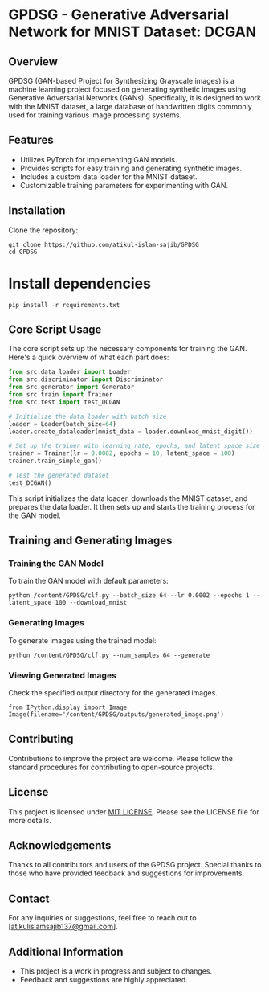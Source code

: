 # GPDSG - Generative Adversarial Network for MNIST Dataset: DCGAN

## Overview

GPDSG (GAN-based Project for Synthesizing Grayscale images) is a machine learning project focused on generating synthetic images using Generative Adversarial Networks (GANs). Specifically, it is designed to work with the MNIST dataset, a large database of handwritten digits commonly used for training various image processing systems.

## Features

- Utilizes PyTorch for implementing GAN models.
- Provides scripts for easy training and generating synthetic images.
- Includes a custom data loader for the MNIST dataset.
- Customizable training parameters for experimenting with GAN.

## Installation

Clone the repository:

```
git clone https://github.com/atikul-islam-sajib/GPDSG
cd GPDSG
```

# Install dependencies

```
pip install -r requirements.txt
```

## Core Script Usage

The core script sets up the necessary components for training the GAN. Here's a quick overview of what each part does:

```python
from src.data_loader import Loader
from src.discriminator import Discriminator
from src.generator import Generator
from src.train import Trainer
from src.test import test_DCGAN

# Initialize the data loader with batch size
loader = Loader(batch_size=64)
loader.create_dataloader(mnist_data = loader.download_mnist_digit())

# Set up the trainer with learning rate, epochs, and latent space size
trainer = Trainer(lr = 0.0002, epochs = 10, latent_space = 100)
trainer.train_simple_gan()

# Test the generated dataset
test_DCGAN()
```

This script initializes the data loader, downloads the MNIST dataset, and prepares the data loader. It then sets up and starts the training process for the GAN model.

## Training and Generating Images

### Training the GAN Model

To train the GAN model with default parameters:

```
python /content/GPDSG/clf.py --batch_size 64 --lr 0.0002 --epochs 1 --latent_space 100 --download_mnist
```

### Generating Images

To generate images using the trained model:

```
python /content/GPDSG/clf.py --num_samples 64 --generate
```

### Viewing Generated Images

Check the specified output directory for the generated images.

```
from IPython.display import Image
Image(filename='/content/GPDSG/outputs/generated_image.png')
```

## Contributing

Contributions to improve the project are welcome. Please follow the standard procedures for contributing to open-source projects.

## License

This project is licensed under [MIT LICENSE](./LICENSE). Please see the LICENSE file for more details.

## Acknowledgements

Thanks to all contributors and users of the GPDSG project. Special thanks to those who have provided feedback and suggestions for improvements.

## Contact

For any inquiries or suggestions, feel free to reach out to [atikulislamsajib137@gmail.com].

## Additional Information

- This project is a work in progress and subject to changes.
- Feedback and suggestions are highly appreciated.

